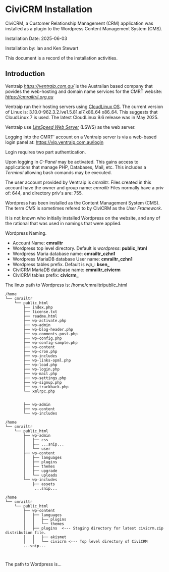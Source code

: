 # CiviCRM Installation

CiviCRM, a Customer Relationship Management (CRM) application was installed as a plugin to the Wordpress Content Management System (CMS).

Installation Date: 2025-06-03

Installation by: Ian and Ken Stewart

This document is a record of the installation activities.

## Introduction

Ventraip *https://ventraip.com.au/* is the Australian based company that povides the web-hosting 
and domain name services for the CMRT website: *https://cmrailtril.org.au*

Ventraip run their hosting servers using [CloudLinux OS](https://cloudlinux.com/). 
The current version of Linux is: 3.10.0-962.3.2.lve1.5.81.el7.x86_64 x86_64. This suggests that CloudLinux 7 is used.
The latest CloudLinux 9.6 release was in May 2025.

Ventraip use [*LiteSpeed Web Server*](https://www.litespeedtech.com/) (LSWS) as the web server.

Logging into the CMRT' account on a Ventraip server is via a web-based login panel at: https://vip.ventraip.com.au/login

Login requires two part authentication.

Upon logging in *C-Panel* may be activated. This gains access to applications that manage PHP, Databases, Mail, etc. 
This includes a *Terminal* allowing bash comands may be executed.

The user account provided by Ventraip is *cmrailtr*. Files created in this account have the owner and group name: *cmrailtr*
Files normally have a priv of: 644, and directory priv's are: 755.

Wordpress has been installed as the Content Management System (CMS). The term *CMS* is sometimes refered to by CiviCRM as the *User Framework*.

It is not known who initially installed Wordpress on the website, and any of the rational that was used in namings that were applied.

Wordpress Naming.
* Account Name: **cmrailtr**
* Wordpress top level directory. Default is *wordpress*: **public_html**
* Wordpress Maria database name: **cmrailtr_czhn1**
* Wordpress MariaDB database User name: **cmrailtr_czhn1**
* Wordpress tables prefix. Default is *wp_*: **bsen_**
* CiviCRM MariaDB database name: **cmrailtr_civicrm**
* CiviCRM tables prefix: **civicrm_** 

The linux path to Wordpress is: /home/cmrailtr/public_html
```
/home
└── cmrailtr
    └── public_html
        ├── index.php
        ├── license.txt
        ├── readme.html
        ├── wp-activate.php
        ├── wp-admin
        ├── wp-blog-header.php
        ├── wp-comments-post.php
        ├── wp-config.php
        ├── wp-config-sample.php
        ├── wp-content
        ├── wp-cron.php
        ├── wp-includes
        ├── wp-links-opml.php
        ├── wp-load.php
        ├── wp-login.php
        ├── wp-mail.php
        ├── wp-settings.php
        ├── wp-signup.php
        ├── wp-trackback.php
        └── xmlrpc.php


        ├── wp-admin
        ├── wp-content
        └── wp-includes

/home
└── cmrailtr
    └── public_html
        ├── wp-admin
        │   ├── css
        │   ├── ...snip...
        │   └── user
        ├── wp-content
        │   ├── languages
        │   ├── plugins
        │   ├── themes
        │   ├── upgrade
        │   └── uploads
        └── wp-includes
            ├── assets
             ...snip...

/home
└── cmrailtr
    └── public_html
        ├── wp-content
        │   ├── languages
        │   │   ├── plugins
        │   │   └── themes
        │   ├── plugins  <--- Staging directory for latest civicrm.zip distribution file.
        │   │   ├── akismet
        │   │   └── civicrm <--- Top level directory of CiviCRM
        ...snip...



```
The path to Wordpress is...



